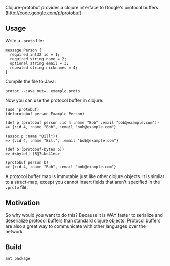 Clojure-protobuf provides a clojure interface to Google's protocol buffers (http://code.google.com/p/protobuf).

## Usage

Write a `.proto` file:

    message Person {
      required int32 id = 1;
      required string name = 2;
      optional string email = 3;
      repeated string nicknames = 4;
    }

Compile the file to Java:

    protoc --java_out=. example.proto

Now you can use the protocol buffer in clojure:

    (use 'protobuf)
    (defprotobuf person Example Person)

    (def p (protobuf person :id 4 :name "Bob" :email "bob@example.com"))
    => {:id 4, :name "Bob", :email "bob@example.com"}

    (assoc p :name "Bill"))
    => {:id 4, :name "Bill", :email "bob@example.com"}

    (def b (protobuf-bytes p))
    => #<byte[] [B@7cbe41ec>

    (protobuf person b)
    => {:id 4, :name "Bob", :email "bob@example.com"}

A protocol buffer map is immutable just like other clojure objects. It is similar to a
struct-map, except you cannot insert fields that aren't specified in the `.proto` file.

## Motivation

So why would you want to do this? Because it is WAY faster to serialize and deserialize
protocol buffers than standard clojure objects. Protocol buffers are also a great way to
communicate with other languages over the network.

## Build

    ant package